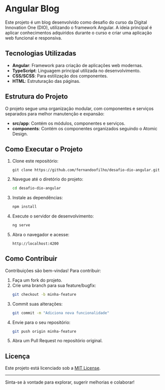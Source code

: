 # Angular Blog

Este projeto é um blog desenvolvido como desafio do curso da Digital Innovation One (DIO), utilizando o framework Angular. A ideia principal é aplicar conhecimentos adquiridos durante o curso e criar uma aplicação web funcional e responsiva.

## Tecnologias Utilizadas

- **Angular**: Framework para criação de aplicações web modernas.
- **TypeScript**: Linguagem principal utilizada no desenvolvimento.
- **CSS/SCSS**: Para estilização dos componentes.
- **HTML**: Estruturação das páginas.

## Estrutura do Projeto

O projeto segue uma organização modular, com componentes e serviços separados para melhor manutenção e expansão:

- **src/app**: Contém os módulos, componentes e serviços.
- **components**: Contém os componentes organizados seguindo o Atomic Design.

## Como Executar o Projeto

1. Clone este repositório:
   ```bash[
   git clone https://github.com/fernandoofilho/desafio-dio-angular.git
   ```

2. Navegue até o diretório do projeto:
   ```bash
   cd desafio-dio-angular
   ```

3. Instale as dependências:
   ```bash
   npm install
   ```

4. Execute o servidor de desenvolvimento:
   ```bash
   ng serve
   ```

5. Abra o navegador e acesse:
   ```
   http://localhost:4200
   ```

## Como Contribuir

Contribuições são bem-vindas! Para contribuir:

1. Faça um fork do projeto.
2. Crie uma branch para sua feature/bugfix:
   ```bash
   git checkout -b minha-feature
   ```
3. Commit suas alterações:
   ```bash
   git commit -m "Adiciona nova funcionalidade"
   ```
4. Envie para o seu repositório:
   ```bash
   git push origin minha-feature
   ```
5. Abra um Pull Request no repositório original.

## Licença

Este projeto está licenciado sob a [MIT License](LICENSE).

---

Sinta-se à vontade para explorar, sugerir melhorias e colaborar!
